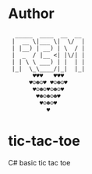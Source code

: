 # Author
```
  _____  ____  __  __ 
 |  __ \|___ \|  \/  |
 | |__) | __) | \  / |
 |  _  / |__ <| |\/| |
 | | \ \ ___) | |  | |
 |_|  \_\____/|_|  |_|
       ♥♥♥   ♥♥♥ 
      ♥☺☻☺♥ ♥☺☻☺♥
       ♥☺☻☺♥☺☻☺♥ 
        ♥☻☺☻☺☻♥  
         ♥☺☻☺♥   
           ♥      
```
# tic-tac-toe
C# basic tic tac toe

